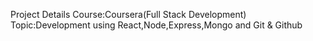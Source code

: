 Project Details
Course:Coursera(Full Stack Development)
Topic:Development using React,Node,Express,Mongo and Git & Github
